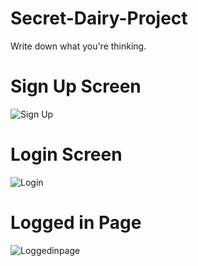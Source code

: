 # Secret-Dairy-Project
Write down what you're thinking.

# Sign Up Screen 
![Sign Up](https://user-images.githubusercontent.com/30645925/91772290-971a2300-ebb2-11ea-91db-e7875c686185.png)

# Login Screen 
![Login](https://user-images.githubusercontent.com/30645925/91774651-4f49ca80-ebb7-11ea-8933-ac96dd2ef095.png)

# Logged in Page
![Loggedinpage](https://user-images.githubusercontent.com/30645925/91775070-31309a00-ebb8-11ea-9051-0df083b19e00.png)
